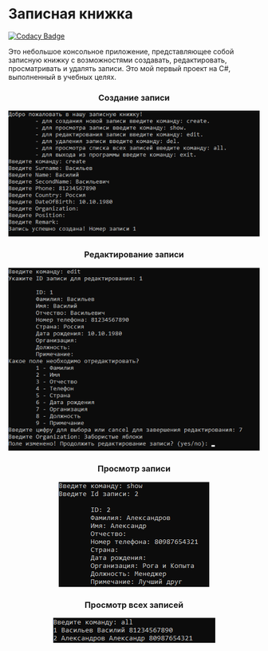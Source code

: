 # Записная книжка
[![Codacy Badge](https://app.codacy.com/project/badge/Grade/b9ec427560364608a13007c28f34aaf3)](https://www.codacy.com/gh/Anarielle/Notebook/dashboard?utm_source=github.com&amp;utm_medium=referral&amp;utm_content=Anarielle/Notebook&amp;utm_campaign=Badge_Grade)

Это небольшое консольное приложение, представляющее собой записную книжку с возможностями создавать, редактировать, просматривать и удалять записи. Это мой первый проект на C#, выполненный в учебных целях.
<br>
<div align="center">

### Создание записи
![Alt text](./Resources/Notebook_app_create.png) 

### Редактирование записи
![Alt text](./Resources/Notebook_app_edit.png)

### Просмотр записи
![Alt text](./Resources/Notebook_app_show.png)

### Просмотр всех записей
![Alt text](./Resources/Notebook_app_showall.png)

</div>
